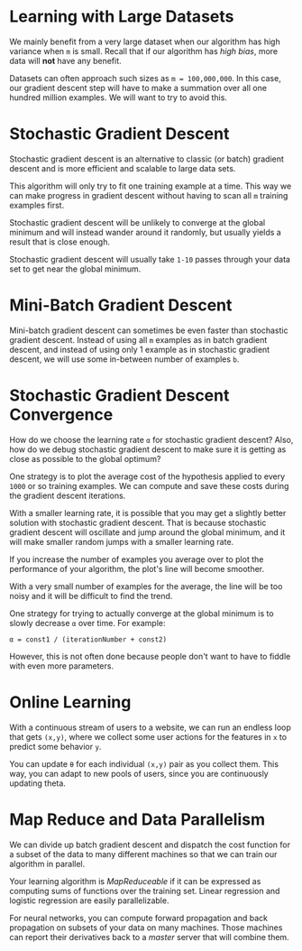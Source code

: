 # Learning with Large Datasets
We mainly benefit from a very large dataset when our
algorithm has high variance when `m` is small. Recall that
if our algorithm has _high bias_, more data will **not**
have any benefit.

Datasets can often approach such sizes as `m = 100,000,000`.
In this case, our gradient descent step will have to make a
summation over all one hundred million examples. We will
want to try to avoid this.

# Stochastic Gradient Descent
Stochastic gradient descent is an alternative to classic
(or batch) gradient descent and is more efficient and
scalable to large data sets.

This algorithm will only try to fit one training example
at a time. This way we can make progress in gradient
descent without having to scan all `m` training examples
first.

Stochastic gradient descent will be unlikely to converge
at the global minimum and will instead wander around it
randomly, but usually yields a result that is close
enough.

Stochastic gradient descent will usually take `1-10`
passes through your data set to get near the global
minimum.

# Mini-Batch Gradient Descent
Mini-batch gradient descent can sometimes be even faster
than stochastic gradient descent. Instead of using all `m`
examples as in batch gradient descent, and instead of
using only 1 example as in stochastic gradient descent, we
will use some in-between number of examples `b`.

# Stochastic Gradient Descent Convergence
How do we choose the learning rate `α` for stochastic
gradient descent? Also, how do we debug stochastic
gradient descent to make sure it is getting as close as
possible to the global optimum?

One strategy is to plot the average cost of the hypothesis
applied to every `1000` or so training examples. We can
compute and save these costs during the gradient descent
iterations.

With a smaller learning rate, it is possible that you may
get a slightly better solution with stochastic gradient
descent. That is because stochastic gradient descent will
oscillate and jump around the global minimum, and it will
make smaller random jumps with a smaller learning rate.

If you increase the number of examples you average over to
plot the performance of your algorithm, the plot's line
will become smoother.

With a very small number of examples for the average, the
line will be too noisy and it will be difficult to find
the trend.

One strategy for trying to actually converge at the global
minimum is to slowly decrease `α` over time. For example:
```
α = const1 / (iterationNumber + const2)
```

However, this is not often done because people don't want
to have to fiddle with even more parameters.

# Online Learning
With a continuous stream of users to a website, we can run
an endless loop that gets `(x,y)`, where we collect some
user actions for the features in `x` to predict some
behavior `y`.

You can update `θ` for each individual `(x,y)` pair as you
collect them. This way, you can adapt to new pools of
users, since you are continuously updating theta.

# Map Reduce and Data Parallelism
We can divide up batch gradient descent and dispatch the
cost function for a subset of the data to many different
machines so that we can train our algorithm in parallel.

Your learning algorithm is _MapReduceable_ if it can be
expressed as computing sums of functions over the training
set. Linear regression and logistic regression are easily
parallelizable.

For neural networks, you can compute forward propagation
and back propagation on subsets of your data on many
machines. Those machines can report their derivatives back
to a _master_ server that will combine them.
